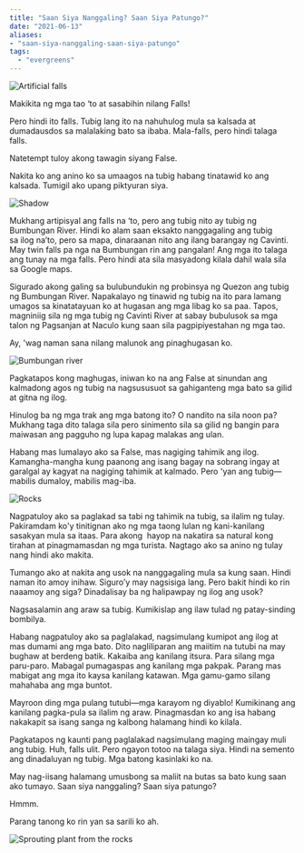 ```yaml
---
title: "Saan Siya Nanggaling? Saan Siya Patungo?"
date: "2021-06-13"
aliases:
- "saan-siya-nanggaling-saan-siya-patungo"
tags:
  - "evergreens"
---
```

![Artificial falls](lilim/images/007/False.jpeg)

Makikita ng mga tao ‘to at sasabihin nilang Falls!

Pero hindi ito falls. Tubig lang ito na nahuhulog mula sa kalsada at dumadausdos sa malalaking bato sa ibaba. Mala-falls, pero hindi talaga falls.

Natetempt tuloy akong tawagin siyang False.

Nakita ko ang anino ko sa umaagos na tubig habang tinatawid ko ang kalsada. Tumigil ako upang piktyuran siya.

![Shadow](lilim/images/007/Anino.jpeg)

Mukhang artipisyal ang falls na ‘to, pero ang tubig nito ay tubig ng Bumbungan River. Hindi ko alam saan eksakto nanggagaling ang tubig sa ilog na’to, pero sa mapa, dinaraanan nito ang ilang barangay ng Cavinti. May twin falls pa nga na Bumbungan rin ang pangalan! Ang mga ito talaga ang tunay na mga falls. Pero hindi ata sila masyadong kilala dahil wala sila sa Google maps.

Sigurado akong galing sa bulubundukin ng probinsya ng Quezon ang tubig ng Bumbungan River. Napakalayo ng tinawid ng tubig na ito para lamang umagos sa kinatatayuan ko at hugasan ang mga libag ko sa paa. Tapos, magniniig sila ng mga tubig ng Cavinti River at sabay bubulusok sa mga talon ng Pagsanjan at Naculo kung saan sila pagpipiyestahan ng mga tao.

Ay, 'wag naman sana nilang malunok ang pinaghugasan ko.

![Bumbungan river](lilim/images/007/Bumbungan-River.png)

Pagkatapos kong maghugas, iniwan ko na ang False at sinundan ang kalmadong agos ng tubig na nagsususuot sa gahiganteng mga bato sa gilid at gitna ng ilog.

Hinulog ba ng mga trak ang mga batong ito? O nandito na sila noon pa? Mukhang taga dito talaga sila pero sinimento sila sa gilid ng bangin para maiwasan ang pagguho ng lupa kapag malakas ang ulan.

Habang mas lumalayo ako sa False, mas nagiging tahimik ang ilog. Kamangha-mangha kung paanong ang isang bagay na sobrang ingay at garalgal ay kagyat na nagiging tahimik at kalmado. Pero 'yan ang tubig—mabilis dumaloy, mabilis mag-iba.

![Rocks](lilim/images/007/Mga-bato.jpeg)

Nagpatuloy ako sa paglakad sa tabi ng tahimik na tubig, sa ilalim ng tulay. Pakiramdam ko'y tinitignan ako ng mga taong lulan ng kani-kanilang sasakyan mula sa itaas. Para akong  hayop na nakatira sa natural kong tirahan at pinagmamasdan ng mga turista. Nagtago ako sa anino ng tulay nang hindi ako makita.

Tumango ako at nakita ang usok na nanggagaling mula sa kung saan. Hindi naman ito amoy inihaw. Siguro’y may nagsisiga lang. Pero bakit hindi ko rin naaamoy ang siga? Dinadalisay ba ng halipawpay ng ilog ang usok?

Nagsasalamin ang araw sa tubig. Kumikislap ang ilaw tulad ng patay-sinding bombilya.

Habang nagpatuloy ako sa paglalakad, nagsimulang kumipot ang ilog at mas dumami ang mga bato. Dito nagliliparan ang maiitim na tutubi na may bughaw at berdeng batik. Kakaiba ang kanilang itsura. Para silang mga paru-paro. Mabagal pumagaspas ang kanilang mga pakpak. Parang mas mabigat ang mga ito kaysa kanilang katawan. Mga gamu-gamo silang mahahaba ang mga buntot.

Mayroon ding mga pulang tutubi—mga karayom ng diyablo! Kumikinang ang kanilang pagka-pula sa ilalim ng araw. Pinagmasdan ko ang isa habang nakakapit sa isang sanga ng kalbong halamang hindi ko kilala.

Pagkatapos ng kaunti pang paglalakad nagsimulang maging maingay muli ang tubig. Huh, falls ulit. Pero ngayon totoo na talaga siya. Hindi na semento ang dinadaluyan ng tubig. Mga batong kasinlaki ko na.

May nag-iisang halamang umusbong sa maliit na butas sa bato kung saan ako tumayo. Saan siya nanggaling? Saan siya patungo?

Hmmm.

Parang tanong ko rin yan sa sarili ko ah.

![Sprouting plant from the rocks](lilim/images/007/Simit.jpeg)
